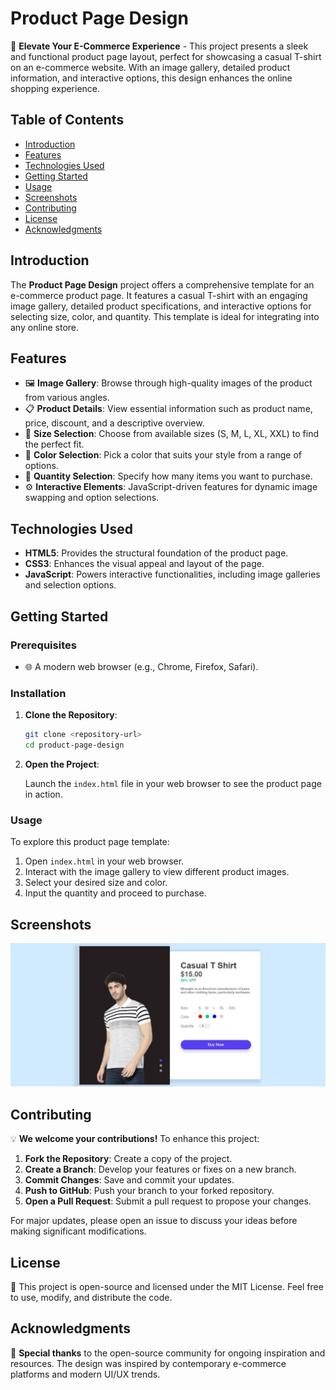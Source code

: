 # Product Page Design

🛒 **Elevate Your E-Commerce Experience** - This project presents a sleek and functional product page layout, perfect for showcasing a casual T-shirt on an e-commerce website. With an image gallery, detailed product information, and interactive options, this design enhances the online shopping experience.

## Table of Contents

- [Introduction](#introduction)
- [Features](#features)
- [Technologies Used](#technologies-used)
- [Getting Started](#getting-started)
- [Usage](#usage)
- [Screenshots](#screenshots)
- [Contributing](#contributing)
- [License](#license)
- [Acknowledgments](#acknowledgments)

## Introduction

The **Product Page Design** project offers a comprehensive template for an e-commerce product page. It features a casual T-shirt with an engaging image gallery, detailed product specifications, and interactive options for selecting size, color, and quantity. This template is ideal for integrating into any online store.

## Features

- 🖼️ **Image Gallery**: Browse through high-quality images of the product from various angles.
- 📋 **Product Details**: View essential information such as product name, price, discount, and a descriptive overview.
- 📏 **Size Selection**: Choose from available sizes (S, M, L, XL, XXL) to find the perfect fit.
- 🎨 **Color Selection**: Pick a color that suits your style from a range of options.
- 🔢 **Quantity Selection**: Specify how many items you want to purchase.
- ⚙️ **Interactive Elements**: JavaScript-driven features for dynamic image swapping and option selections.

## Technologies Used

- **HTML5**: Provides the structural foundation of the product page.
- **CSS3**: Enhances the visual appeal and layout of the page.
- **JavaScript**: Powers interactive functionalities, including image galleries and selection options.

## Getting Started

### Prerequisites

- 🌐 A modern web browser (e.g., Chrome, Firefox, Safari).

### Installation

1. **Clone the Repository**:

   ```bash
   git clone <repository-url>
   cd product-page-design
   ```

2. **Open the Project**:

   Launch the `index.html` file in your web browser to see the product page in action.

### Usage

To explore this product page template:

1. Open `index.html` in your web browser.
2. Interact with the image gallery to view different product images.
3. Select your desired size and color.
4. Input the quantity and proceed to purchase.

## Screenshots

![Product Page Design](https://github.com/shamshubham/Product-page-design/blob/master/screenShots/Capture.JPG)

## Contributing

💡 **We welcome your contributions!** To enhance this project:

1. **Fork the Repository**: Create a copy of the project.
2. **Create a Branch**: Develop your features or fixes on a new branch.
3. **Commit Changes**: Save and commit your updates.
4. **Push to GitHub**: Push your branch to your forked repository.
5. **Open a Pull Request**: Submit a pull request to propose your changes.

For major updates, please open an issue to discuss your ideas before making significant modifications.

## License

📜 This project is open-source and licensed under the MIT License. Feel free to use, modify, and distribute the code.

## Acknowledgments

🙌 **Special thanks** to the open-source community for ongoing inspiration and resources. The design was inspired by contemporary e-commerce platforms and modern UI/UX trends.
